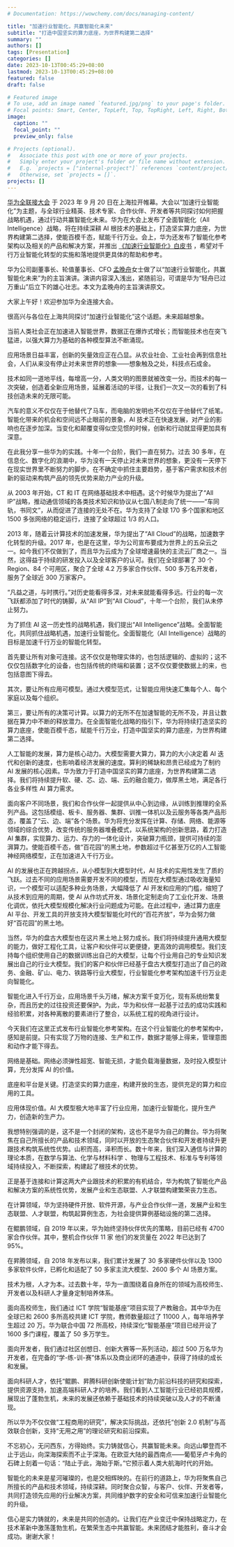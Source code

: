```yaml
---
# Documentation: https://wowchemy.com/docs/managing-content/

title: "加速行业智能化，共赢智能化未来"
subtitle: "打造中国坚实的算力底座，为世界构建第二选择"
summary: ""
authors: []
tags: [Presentation]
categories: []
date: 2023-10-13T00:45:29+08:00
lastmod: 2023-10-13T00:45:29+08:00
featured: false
draft: false

# Featured image
# To use, add an image named `featured.jpg/png` to your page's folder.
# Focal points: Smart, Center, TopLeft, Top, TopRight, Left, Right, BottomLeft, Bottom, BottomRight.
image:
  caption: ""
  focal_point: ""
  preview_only: false

# Projects (optional).
#   Associate this post with one or more of your projects.
#   Simply enter your project's folder or file name without extension.
#   E.g. `projects = ["internal-project"]` references `content/project/deep-learning/index.md`.
#   Otherwise, set `projects = []`.
projects: []
---
```


[华为全联接大会](https://www.huawei.com/cn/events/huaweiconnect) 于 2023 年 9 月 20 日在上海拉开帷幕。大会以“加速行业智能化”为主题，与全球行业精英、技术专家、合作伙伴、开发者等共同探讨如何把握战略机遇，通过行动共赢智能化未来。华为在大会上发布了全面智能化（All Intelligence）战略，将在持续深耕 AI 根技术的基础上，打造坚实算力底座，为世界构建第二选择，使能百模千态，赋能千行万业。会上，华为还发布了智能化参考架构以及相关的产品和解决方案，并推出 [《加速行业智能化》白皮书](https://e.huawei.com/cn/material/enterprise/e7de4fdafdb246fcb086cb3471a5699a) ，希望对千行万业智能化转型的实施和落地提供更具体的帮助和参考。

华为公司副董事长、轮值董事长、CFO [孟晚舟](https://www.huawei.com/cn/executives/board-of-directors/meng-wanzhou)女士做了以“加速行业智能化，共赢智能化未来”为的主旨演讲。演讲内容深入浅出，紧随前沿，可谓是华为“轻舟已过万重山”后立下的雄心壮志。本文为孟晚舟的主旨演讲原文。

<!--more-->

大家上午好！欢迎参加华为全连接大会。

很高兴与各位在上海共同探讨“加速行业智能化”这个话题。未来超越想象。

当前人类社会正在加速进入智能世界，数据正在爆炸式增长；而智能技术也在突飞猛进，以强大算力为基础的各种模型算法不断涌现。

应用场景日益丰富，创新的矢量效应正在凸显。从农业社会、工业社会再到信息社会，人们从来没有停止对未来世界的想象——想象触及之处，科技点石成金。

技术如同一道地平线，每增高一分，人类文明的图景就被改变一分。而技术的每一次突破，创造着全新应用场景，延展着活动的半径，让我们一次又一次的看到了科技创造未来的无限可能。

汽车的意义不仅仅在于他替代了马车，而电脑的发明也不仅仅在于他替代了纸笔。智能化带来的机会和空间远不止眼前的景象，AI 技术正在快速发展，对产业的影响也在逐步加深。当变化和颠覆变得似空见惯的时候，创新和行动就显得更加具有深意。

在此我分享一些华为的实践。十年一个台阶，我们一直在努力。过去 30 多年，在信息化、数字化的浪潮中，华为没有一天停止对未来世界的想象，更没有一天停下在现实世界里不断努力的脚步。在不确定中抓住主要趋势，基于客户需求和技术创新的驱动来构筑产品的领先优势来助力产业的升级。

从 2003 年开始，CT 和 IT 在网络基础技术中相遇。这个时候华为提出了“All IP”战略，推动通信领域的各类技术知识和协议从七国八制走向了统一——“车同轨，书同文”，从而促进了连接的无处不在。华为支持了全球 170 多个国家和地区 1500 多张网络的稳定运行，连接了全球超过 1/3 的人口。

2013 年，随着云计算技术的加速发展，华为提出了“All Cloud”的战略，加速数字化转型的升级。2017 年，也是在这里，华为公司宣布要成为世界上的五朵云之一。如今我们不仅做到了，而且华为云成为了全球增速最快的主流云厂商之一。当然，这得益于持续的研发投入以及全球客户的认可。我们在全球部署了 30 个 Region、84 个可用区，聚合了全球 4.2 万多家合作伙伴、500 多万名开发者，服务了全球近 300 万家客户。

“凡益之道，与时携行。”对历史能看得多深，对未来就能看得多远。行业的每一次飞跃都添加了时代的铸脚，从“All IP”到“All Cloud”，十年一个台阶，我们从未停止努力。

为了抓住 AI 这一历史性的战略机遇，我们提出“All Intelligence”战略。全面智能化，共同抓住战略机遇，加速行业智能化。全面智能化（All Intelligence）战略的目标是加速千行万业的智能化转型。

首先要让所有对象可连接。这不仅仅是物理实体的，也包括逻辑的、虚拟的；这不仅仅包括数字化的设备，也包括传统的终端和装置；这不仅仅要使数据上的来，也包括意图下得去。

其次，要让所有应用可模型。通过大模型范式，让智能应用快速汇集每个人、每个家庭以及每个组织。

第三，要让所有的决策可计算。以算力的无所不在加速智能的无所不及，并且让数据在算力中不断的释放潜力。在全面智能化战略的指引下，华为将持续打造坚实的算力底座，使能百模千态，赋能千行万业，打造中国坚实的算力底座，为世界构建第二选择。

人工智能的发展，算力是核心动力。大模型需要大算力，算力的大小决定着 AI 迭代和创新的速度，也影响着经济发展的速度。算利的稀缺和昂贵已经成为了制约 AI 发展的核心因素。华为致力于打造中国坚实的算力底座，为世界构建第二选择。我们将持续提升软、硬、芯、边、端、云的融合能力，做厚黑土地，满足各行各业多样性 AI 算力需求。

面向客户不同场景，我们和合作伙伴一起提供从中心到边缘，从训练到推理的全系列产品。这包括模组、板卡、服务器、集群、训推一体机以及云服务等各类产品形态，覆盖了“云、边、端”各个场景。华为将充分发挥在计算、存储、网络、能源等领域的综合优势，改变传统的服务器堆叠模式，以系统架构的创新思路，着力打造 AI 集群，实现算力、运力、存力的一体化设计，突破算力瓶颈，提供可持续的澎湃算力。使能百模千态，做“百花园”的黑土地，参数超过千亿甚至万亿的人工智能神经网络模型，正在加速进入千行万业。

AI 的发展也正在跨越拐点，从小模型到大模型时代，AI 技术的实用性发生了质的飞跃。过去不同的应用场景需要开发不同的模型，而现在大模型通过吸收海量知识，一个模型可以适配多种业务场景，大幅降低了 AI 开发和应用的门槛，缩短了从技术到应用的周期，使 AI 从作坊式开发、场景化定制走向了工业化开发、场景化调优，依托大模型规模化解决行业问题成为可能。在此过程中，通过算力底座 AI 平台、开发工具的开放支持大模型智能化时代的“百花齐放”，华为会努力做好“百花园”的黑土地。

当然，华为的盘古大模型也在这片黑土地上努力成长。我们将持续提升通用大模型的能力，做好工程化工具，让客户和伙伴可以更便捷，更高效的调用模型。我们支持每个组织使用自己的数据训练出自己的大模型，让每个行业用自己的专业知识发展出自己的行业大模型。我们的客户和伙伴已经基于盘古大模型打造出了自己的政务、金融、矿山、电力、铁路等行业大模型，行业智能化参考架构加速千行万业走向智能化。

智能化进入千行万业，应用场景千头万绪，解决方案千变万化，现有系统纷繁复杂，而且历史的过往投资还要保护。为此，华为和伙伴一起基于过去的成功实践和经验积累，对各种离散的要素进行了整合，以系统工程的视角进行设计。

今天我们在这里正式发布行业智能化参考架构。在这个行业智能化的参考架构中，感知是前提。只有实现了万物的连接、生产和工作，数据才能够上得来，管理意图和动作才能下得去。

网络是基础。网络必须弹性超宽、智能无损，才能负载海量数据，及时投入模型计算，充分发挥 AI 的价值。

底座和平台是关键。打造坚实的算力底座，构建开放的生态，提供充足的算力和应用的工具。

应用体现价值。AI 大模型极大地丰富了行业应用，加速行业智能化，提升生产力，创造新的生产力。

我想特别强调的是，这不是一个封闭的架构，这也不是华为自己的舞台。华为将聚焦在自己所擅长的产品和技术领域，同时以开放的生态聚合伙伴和开发者持续升更跟技术构筑系统性优势。山积而高，泽积而长。数十年来，我们深入通信与计算的理论本质，在数学与算法、化学与材料科学 、物理与工程技术、标准与专利等领域持续投入，不断探索，构建起了根技术的优势。

正是基于连接和计算这两大产业跟技术的积累的有机结合，华为构筑了智能化产品和解决方案的系统性优势，发展产业和生态联盟、人才联盟构建繁荣丧力生态。

在计算领域，华为坚持硬件开放、软件开源，与产业合作伙伴一道，发展产业和生态联盟、人才联盟，构筑起算例生态，为社会提供算例基础设施的第二选择。

在鲲鹏领域，自 2019 年以来，华为始终坚持伙伴优先的策略，目前已经有 4700 家合作伙伴。其中，整机合作伙伴 11 家 他们的发货量在 2022 年已达到了 95%。

在昇腾领域，自 2018 年发布以来，我们累计发展了 30 多家硬件伙伴以及 1300 多家软件伙伴，已孵化和适配了 50 多家主流大模型、2600 多个 AI 场景方案。

技术为根，人才为本。过去数十年，华为一直围绕着自身所在的领域为高校师生、开发者以及科研人才量身定制培养体系。

面向高校师生，我们通过 ICT 学院“智能基座”项目实现了产教融合。其中华为在全球已和 2600 多所高校共建 ICT 学院，教师数量超过了 11000 人，每年培养学生超过 20 万。华为联合中国 72 所高校，持续深化“智能基座”项目已经开设了 1600 多门课程，覆盖了 50 多万学生。

面向开发者，我们通过社区创想日、创新大赛等一系列活动，超过 500 万名华为开发者，在完备的“学-练-训-赛”体系以及商业闭环的通道中，获得了持续的成长和发展。

面向科研人才，依托“鲲鹏、昇腾科研创新使能计划”助力前沿科技的研究和探索，提供资源支持，加速高端科研人才的培养。我们看到人工智能行业已经初具规模，展现出了蓬勃生机，未来的发展还依赖于基础技术的持续突破以及人才的不断涌现。

所以华为不仅仅做“工程商用的研究”，解决实际挑战，还依托“创新 2.0 机制”与高效联合创新，支持“无用之用”的理论研究和前沿探索。

不忘初心，无问西东，方得始终。实力铸就信心，共赢智能未来。向远山攀登而不止于远山，向深海探索而不止于深海。在欧亚大陆的最西南点——葡萄牙卢卡角的石碑上刻着一句话：“陆止于此，海始于斯。”它预示着人类大航海时代的开始。

智能化的未来是星河璀璨的，也是交相辉映的。在前行的道路上，华为将聚焦自己所擅长的产品和技术领域，持续深耕。同时聚合众智，与客户、伙伴、开发者等，共同打造领先应用的行业解决方案，共同维护数字的安全和可信来加速行业智能化的升级。

信心是实力铸就的，未来是共同的创造的。让我们在产业变迁中保持战略定力，在技术革新中激荡蓬勃生机，在繁荣生态中共赢智能。未来团结才能胜利，奋斗才会成功。谢谢大家！
